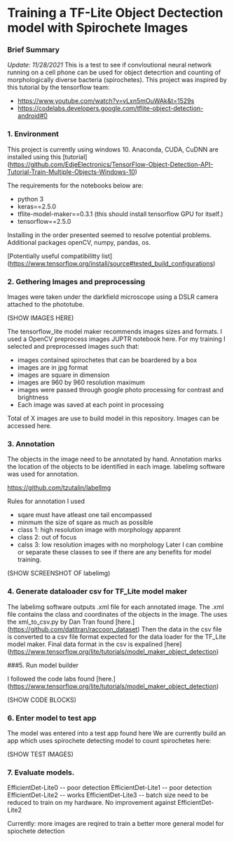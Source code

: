 # Training a TF-Lite Object Dectection model with Spirochete Images

### Brief Summary
*Update: 11/28/2021*
This is a test to see if convloutional neural network running on a cell phone can be used for object detecrtion and counting of morphologically diverse bacteria (spirochetes). This project was inspired by this tutorial by the tensorflow team: 

* https://www.youtube.com/watch?v=vLxn5mOuWAk&t=1529s
* https://codelabs.developers.google.com/tflite-object-detection-android#0

### 1. Environment

This project is currently using windows 10. Anaconda, CUDA, CuDNN are installed using this [tutorial] (https://github.com/EdjeElectronics/TensorFlow-Object-Detection-API-Tutorial-Train-Multiple-Objects-Windows-10)

The requirements for the notebooks below are:
* python 3
* keras==2.5.0
* tflite-model-maker==0.3.1 (this should install tensorflow GPU for itself.)
* tensorflow==2.5.0

Installing in the order presented seemed to resolve potential problems. Additional packages openCV, numpy, pandas, os.

[Potentially useful compatibilitty list] 
(https://www.tensorflow.org/install/source#tested_build_configurations)

### 2. Gethering Images and preprocessing

Images were taken under the darkfield microscope using a DSLR camera attached to the phototube.

(SHOW IMAGES HERE) 

The tensorflow_lite model maker recommends images sizes and formats. I used a OpenCV preprocess images JUPTR notebook here. For my training I selected and preprocessed images such that:
* images contained spirochetes that can be boardered by a box
* images are in jpg format
* images are square in dimension
* images are 960 by 960 resolution maximum 
* images were passed through google photo processing for contrast and brightness
* Each image was saved at each point in processing

Total of X images are use to build model in this repository. Images can be accessed here.

### 3. Annotation

The objects in the image need to be annotated by hand. Annotation marks the location of the objects to be identified in each image. labelimg software was used for annotation.

https://github.com/tzutalin/labelImg

Rules for annotation I used
* sqare must have atleast one tail encompassed
* minmum the size of sqare as much as possible 
* class 1: high resolution image with morphology apparent
* class 2: out of focus
* calss 3: low resolution images with no morphology
Later I can combine or separate these classes to see if there are any benefits for model training.

(SHOW SCREENSHOT OF labelimg)

### 4. Generate dataloader csv for TF_Lite model maker

The labelimg software outputs .xml file for each annotated image. The .xml file contains the class and coordinates of the objects in the image. The uses the xml_to_csv.py by Dan Tran found [here.] (https://github.com/datitran/raccoon_dataset) Then the data in the csv file is converted to a csv file format expected for the data loader for the TF_Lite model maker. Final data format in the csv is expalined [here] (https://www.tensorflow.org/lite/tutorials/model_maker_object_detection)

###5. Run model builder

I followed the code labs found [here.] (https://www.tensorflow.org/lite/tutorials/model_maker_object_detection)

(SHOW CODE BLOCKS)

### 6. Enter model to test app

The model was entered into a test app found here
We are currently build an app which uses spirochete detecting model to count spirochetes here:

(SHOW TEST IMAGES)

### 7. Evaluate models. 

EfficientDet-Lite0 -- poor detection
EfficientDet-Lite1 -- poor detection
EfficientDet-Lite2 -- works
EfficientDet-Lite3 -- batch size need to be reduced to train on my hardware. No improvement against EfficientDet-Lite2

Currently: more images are reqired to train a better more general model for spiochete detection





